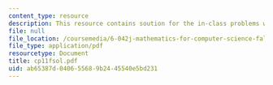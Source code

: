 ```yaml
---
content_type: resource
description: This resource contains soution for the in-class problems week 11, friday.
file: null
file_location: /coursemedia/6-042j-mathematics-for-computer-science-fall-2005/ab65387d040655689b2445540e5bd231_cp11fsol.pdf
file_type: application/pdf
resourcetype: Document
title: cp11fsol.pdf
uid: ab65387d-0406-5568-9b24-45540e5bd231
---
```

